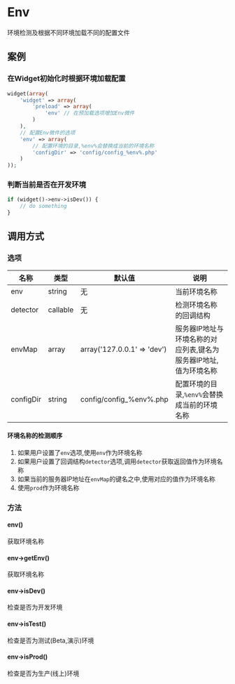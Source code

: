 Env
===

环境检测及根据不同环境加载不同的配置文件

案例
----

### 在Widget初始化时根据环境加载配置

```php
widget(array(
    'widget' => array(
        'preload' => array(
            'env' // 在预加载选项增加Env微件
        )
    ),
    // 配置Env微件的选项
    'env' => array(
        // 配置环境的目录,%env%会替换成当前的环境名称
        'configDir' => 'config/config_%env%.php'
    )
));
```

### 判断当前是否在开发环境

```php
if (widget()->env->isDev()) {
    // do something
}
```

调用方式
--------

### 选项

名称      | 类型      | 默认值                      | 说明
----------|-----------|-----------------------------|------
env       | string    | 无                          | 当前环境名称
detector  | callable  | 无                          | 检测环境名称的回调结构
envMap    | array     | array('127.0.0.1' => 'dev') | 服务器IP地址与环境名称的对应列表,键名为服务器IP地址,值为环境名称
configDir | string    | config/config_%env%.php     | 配置环境的目录,`%env%`会替换成当前的环境名称

#### 环境名称的检测顺序

1. 如果用户设置了`env`选项,使用`env`作为环境名称
2. 如果用户设置了回调结构`detector`选项,调用`detector`获取返回值作为环境名称
3. 如果当前的服务器IP地址在`envMap`的键名之中,使用对应的值作为环境名称
4. 使用`prod`作为环境名称

### 方法

#### env()
获取环境名称

#### env->getEnv()
获取环境名称

#### env->isDev()
检查是否为开发环境

#### env->isTest()
检查是否为测试(Beta,演示)环境

#### env->isProd()
检查是否为生产(线上)环境
